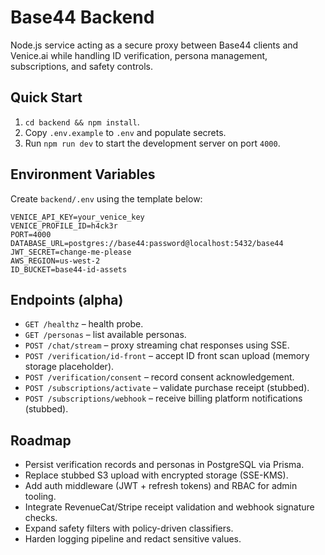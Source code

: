 # Base44 Backend

Node.js service acting as a secure proxy between Base44 clients and Venice.ai while handling ID verification, persona management, subscriptions, and safety controls.

## Quick Start
1. `cd backend && npm install`.
2. Copy `.env.example` to `.env` and populate secrets.
3. Run `npm run dev` to start the development server on port `4000`.

## Environment Variables
Create `backend/.env` using the template below:
```
VENICE_API_KEY=your_venice_key
VENICE_PROFILE_ID=h4ck3r
PORT=4000
DATABASE_URL=postgres://base44:password@localhost:5432/base44
JWT_SECRET=change-me-please
AWS_REGION=us-west-2
ID_BUCKET=base44-id-assets
```

## Endpoints (alpha)
- `GET /healthz` – health probe.
- `GET /personas` – list available personas.
- `POST /chat/stream` – proxy streaming chat responses using SSE.
- `POST /verification/id-front` – accept ID front scan upload (memory storage placeholder).
- `POST /verification/consent` – record consent acknowledgement.
- `POST /subscriptions/activate` – validate purchase receipt (stubbed).
- `POST /subscriptions/webhook` – receive billing platform notifications (stubbed).

## Roadmap
- Persist verification records and personas in PostgreSQL via Prisma.
- Replace stubbed S3 upload with encrypted storage (SSE-KMS).
- Add auth middleware (JWT + refresh tokens) and RBAC for admin tooling.
- Integrate RevenueCat/Stripe receipt validation and webhook signature checks.
- Expand safety filters with policy-driven classifiers.
- Harden logging pipeline and redact sensitive values.
